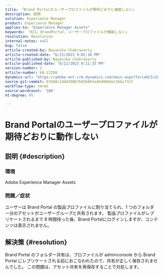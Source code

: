 ```yaml
---
title: 「Brand Portalのユーザープロファイルが期待どおりに機能しない」
description: 説明
solution: Experience Manager
product: Experience Manager
applies-to: "Experience Manager Assets"
keywords: 「KCS、BrandPortal、ユーザープロファイルが機能しない」
resolution: Resolution
internal-notes: null
bug: false
article-created-by: Nayanika Chakravarty
article-created-date: "6/22/2023 9:01:16 PM"
article-published-by: Nayanika Chakravarty
article-published-date: "6/22/2023 9:11:33 PM"
version-number: 2
article-number: KA-22298
dynamics-url: "https://adobe-ent.crm.dynamics.com/main.aspx?forceUCI=1&pagetype=entityrecord&etn=knowledgearticle&id=74ac2ce9-3f11-ee11-8f6d-6045bd006d92"
source-git-commit: 67b60c1dd4300b7b92b863e4bd9868a13bbcf31f
workflow-type: tm+mt
source-wordcount: '108'
ht-degree: 9%

---
```


# Brand Portalのユーザープロファイルが期待どおりに動作しない

## 説明 {#description}


### 環境

Adobe Experience Manager Assets

### 問題／症状

ユーザーは Brand Portal の製品プロファイルに割り当てられ、1 つのフォルダー分のアセットがユーザーグループと共有されます。 製品プロファイルがレプリケートされるまで 8 時間待った後、Brand Portalにログインしますが、コンテンツは表示されません。


## 解決策 {#resolution}


Brand Portal のフォルダー共有は、プロファイルが adminconsole から Brand Portal にレプリケートされる前におこなわれたので、共有が正しく保存されませんでした。 この問題は、アセット共有を再保存することで対処します。
